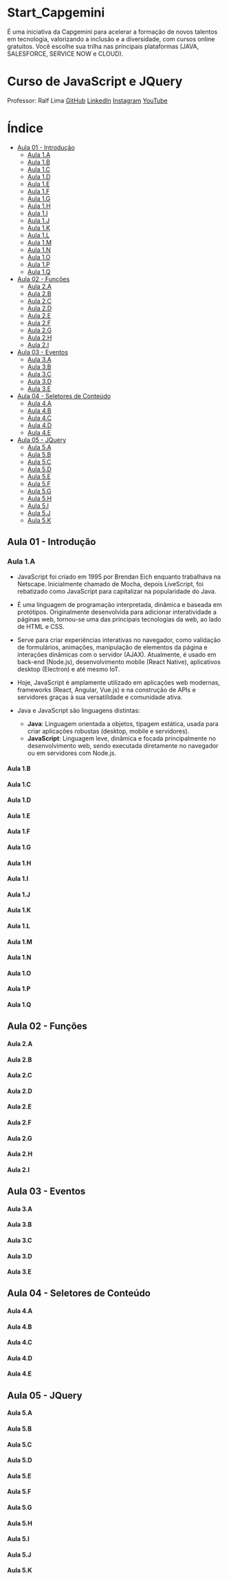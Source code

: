 
# Start_Capgemini
É uma iniciativa da Capgemini para acelerar a formação de novos talentos em tecnologia, valorizando a inclusão e a diversidade, com cursos online gratuitos. Você escolhe sua trilha nas principais plataformas (JAVA, SALESFORCE, SERVICE NOW e CLOUD).

# Curso de JavaScript e JQuery

Professor: Ralf Lima
[GitHub](https://github.com/ralflima)
[LinkedIn](https://www.linkedin.com/in/ralf-lima-3b93708a/)
[Instagram](https://www.instagram.com/ralflima_dev/)
[YouTube](https://www.youtube.com/@RalfLima/featured)



# Índice

- [Aula 01 - Introdução](#aula-01---introdução)
  - [Aula 1.A](#aula-1a)
  - [Aula 1.B](#aula-1b)
  - [Aula 1.C](#aula-1c)
  - [Aula 1.D](#aula-1d)
  - [Aula 1.E](#aula-1e)
  - [Aula 1.F](#aula-1f)
  - [Aula 1.G](#aula-1g)
  - [Aula 1.H](#aula-1h)
  - [Aula 1.I](#aula-1i)
  - [Aula 1.J](#aula-1j)
  - [Aula 1.K](#aula-1k)
  - [Aula 1.L](#aula-1l)
  - [Aula 1.M](#aula-1m)
  - [Aula 1.N](#aula-1n)
  - [Aula 1.O](#aula-1o)
  - [Aula 1.P](#aula-1p)
  - [Aula 1.Q](#aula-1q)
- [Aula 02 - Funções](#aula-02---funções)
  - [Aula 2.A](#aula-2a)
  - [Aula 2.B](#aula-2b)
  - [Aula 2.C](#aula-2c)
  - [Aula 2.D](#aula-2d)
  - [Aula 2.E](#aula-2e)
  - [Aula 2.F](#aula-2f)
  - [Aula 2.G](#aula-2g)
  - [Aula 2.H](#aula-2h)
  - [Aula 2.I](#aula-2i)
- [Aula 03 - Eventos](#aula-03---eventos)
  - [Aula 3.A](#aula-3a)
  - [Aula 3.B](#aula-3b)
  - [Aula 3.C](#aula-3c)
  - [Aula 3.D](#aula-3d)
  - [Aula 3.E](#aula-3e)
- [Aula 04 - Seletores de Conteúdo](#aula-04---seletores-de-conteúdo)
  - [Aula 4.A](#aula-4a)
  - [Aula 4.B](#aula-4b)
  - [Aula 4.C](#aula-4c)
  - [Aula 4.D](#aula-4d)
  - [Aula 4.E](#aula-4e)
- [Aula 05 - JQuery](#aula-05---jquery)
  - [Aula 5.A](#aula-5a)
  - [Aula 5.B](#aula-5b)
  - [Aula 5.C](#aula-5c)
  - [Aula 5.D](#aula-5d)
  - [Aula 5.E](#aula-5e)
  - [Aula 5.F](#aula-5f)
  - [Aula 5.G](#aula-5g)
  - [Aula 5.H](#aula-5h)
  - [Aula 5.I](#aula-5i)
  - [Aula 5.J](#aula-5j)
  - [Aula 5.K](#aula-5k)

## Aula 01 - Introdução
### Aula 1.A

- JavaScript foi criado em 1995 por Brendan Eich enquanto trabalhava na Netscape. Inicialmente chamado de Mocha, depois LiveScript, foi rebatizado como JavaScript para capitalizar na popularidade do Java.

- É uma linguagem de programação interpretada, dinâmica e baseada em protótipos. Originalmente desenvolvida para adicionar interatividade a páginas web, tornou-se uma das principais tecnologias da web, ao lado de HTML e CSS.

- Serve para criar experiências interativas no navegador, como validação de formulários, animações, manipulação de elementos da página e interações dinâmicas com o servidor (AJAX). Atualmente, é usado em back-end (Node.js), desenvolvimento mobile (React Native), aplicativos desktop (Electron) e até mesmo IoT.

- Hoje, JavaScript é amplamente utilizado em aplicações web modernas, frameworks (React, Angular, Vue.js) e na construção de APIs e servidores graças à sua versatilidade e comunidade ativa.

- Java e JavaScript são linguagens distintas:
  - **Java**: Linguagem orientada a objetos, tipagem estática, usada para criar aplicações robustas (desktop, mobile e servidores).
  - **JavaScript**: Linguagem leve, dinâmica e focada principalmente no desenvolvimento web, sendo executada diretamente no navegador ou em servidores com Node.js.

#### Aula 1.B



#### Aula 1.C



#### Aula 1.D



#### Aula 1.E



#### Aula 1.F



#### Aula 1.G



#### Aula 1.H



#### Aula 1.I



#### Aula 1.J



#### Aula 1.K



#### Aula 1.L



#### Aula 1.M



#### Aula 1.N



#### Aula 1.O



#### Aula 1.P



#### Aula 1.Q

## Aula 02 - Funções



#### Aula 2.A



#### Aula 2.B



#### Aula 2.C



#### Aula 2.D



#### Aula 2.E



#### Aula 2.F



#### Aula 2.G



#### Aula 2.H



#### Aula 2.I

## Aula 03 - Eventos



#### Aula 3.A



#### Aula 3.B



#### Aula 3.C



#### Aula 3.D



#### Aula 3.E

## Aula 04 - Seletores de Conteúdo



#### Aula 4.A



#### Aula 4.B



#### Aula 4.C



#### Aula 4.D



#### Aula 4.E

## Aula 05 - JQuery



#### Aula 5.A



#### Aula 5.B



#### Aula 5.C



#### Aula 5.D



#### Aula 5.E



#### Aula 5.F



#### Aula 5.G



#### Aula 5.H



#### Aula 5.I



#### Aula 5.J



#### Aula 5.K
